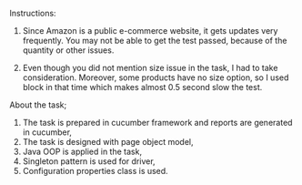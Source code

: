 

Instructions:

1. Since Amazon is a public e-commerce website, it gets updates very frequently.
   You may not be able to get the test passed, because of the quantity or other issues.
   
2. Even though you did not mention size issue in the task, I had to take consideration. 
   Moreover, some products have no size option, so I used block in that time which makes
   almost 0.5 second slow the test.


About the task;

1. The task is prepared in cucumber framework and reports are generated in cucumber,
2. The task is designed with page object model,
3. Java OOP is applied in the task,
4. Singleton pattern is used for driver,
5. Configuration properties class is used.

































